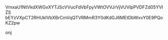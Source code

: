 VmxaU1NtVkdXWGxXYTJScVVucFdVbFpyVWtOVVJrVjVUVlpPVDFZd05YVlZS
bEYzVXpCT2RHUklVbXBrCmVqQTVRMmR3Y0dKdGJ6MEtDbWxvY0E9PQoKZ2pw

onj